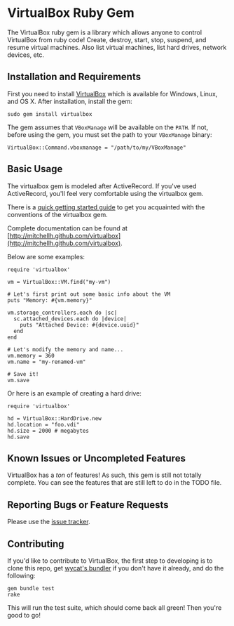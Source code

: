 # VirtualBox Ruby Gem

The VirtualBox ruby gem is a library which allows anyone to control VirtualBox
from ruby code! Create, destroy, start, stop, suspend, and resume virtual machines.
Also list virtual machines, list hard drives, network devices, etc.

## Installation and Requirements

First you need to install [VirtualBox](http://www.virtualbox.org/) which is available for
Windows, Linux, and OS X. After installation, install the gem:

    sudo gem install virtualbox

The gem assumes that `VBoxManage` will be available on the `PATH`. If not, before using
the gem, you must set the path to your `VBoxManage` binary:

    VirtualBox::Command.vboxmanage = "/path/to/my/VBoxManage"

## Basic Usage

The virtualbox gem is modeled after ActiveRecord. If you've used ActiveRecord, you'll
feel very comfortable using the virtualbox gem.

There is a [quick getting started guide](http://mitchellh.github.com/virtualbox/file.GettingStarted.html) to
get you acquainted with the conventions of the virtualbox gem.

Complete documentation can be found at [http://mitchellh.github.com/virtualbox](http://mitchellh.github.com/virtualbox).

Below are some examples:

    require 'virtualbox'

    vm = VirtualBox::VM.find("my-vm")

    # Let's first print out some basic info about the VM
    puts "Memory: #{vm.memory}"

    vm.storage_controllers.each do |sc|
      sc.attached_devices.each do |device|
        puts "Attached Device: #{device.uuid}"
      end
    end

    # Let's modify the memory and name...
    vm.memory = 360
    vm.name = "my-renamed-vm"

    # Save it!
    vm.save

Or here is an example of creating a hard drive:

    require 'virtualbox'

    hd = VirtualBox::HardDrive.new
    hd.location = "foo.vdi"
    hd.size = 2000 # megabytes
    hd.save

## Known Issues or Uncompleted Features

VirtualBox has a _ton_ of features! As such, this gem is still not totally complete.
You can see the features that are still left to do in the TODO file.

## Reporting Bugs or Feature Requests

Please use the [issue tracker](https://github.com/mitchellh/virtualbox/issues).

## Contributing

If you'd like to contribute to VirtualBox, the first step to developing is to
clone this repo, get [wycat's bundler](http://github.com/wycats/bundler) if you
don't have it already, and do the following:

    gem bundle test
    rake

This will run the test suite, which should come back all green! Then you're good to go!
